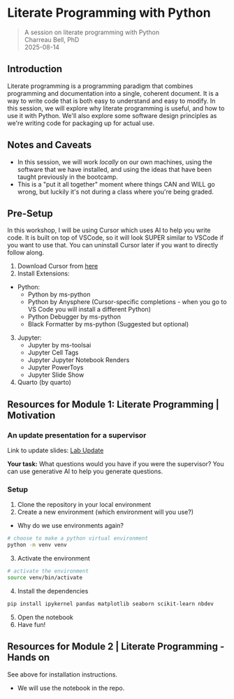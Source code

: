 # Literate Programming with Python

> A session on literate programming with Python  
> Charreau Bell, PhD  
> 2025-08-14  

## Introduction

Literate programming is a programming paradigm that combines programming and documentation into a single, coherent document. It is a way to write code that is both easy to understand and easy to modify. In this session, we will explore why literate programming is useful, and how to use it with Python. We'll also explore some software design principles as we're writing code for packaging up for actual use.

## Notes and Caveats
- In this session, we will work *locally* on our own machines, using the software that we have installed, and using the ideas that have been taught previously in the bootcamp.
- This is a "put it all together" moment where things CAN and WILL go wrong, but luckily it's not during a class where you're being graded.

## Pre-Setup
In this workshop, I will be using Cursor which uses AI to help you write code. It is built on top of VSCode, so it will look SUPER similar to VSCode if you want to use that. You can uninstall Cursor later if you want to directly follow along.

1. Download Cursor from [here](https://cursor.com/downloads)
2. Install Extensions:
  - Python:
    - Python by ms-python
    - Python by Anysphere (Cursor-specific completions - when you go to VS Code you will install a different Python)
    - Python Debugger by ms-python
    - Black Formatter by ms-python (Suggested but optional)
3. Jupyter:
    - Jupyter by ms-toolsai
    - Jupyter Cell Tags
    - Jupyter Jupyter Notebook Renders
    - Jupyter PowerToys
    - Jupyter Slide Show
4. Quarto (by quarto)


## Resources for Module 1: Literate Programming | Motivation

### An update presentation for a supervisor
Link to update slides: [Lab Update](https://vanderbilt365-my.sharepoint.com/:b:/g/personal/charreau_s_bell_vanderbilt_edu/EYz8t6XYFBJIoayOklYn-5UBtobUXKHWyghHwBLboQTqQw?e=0DOWgA)

**Your task:** What questions would you have if you were the supervisor?
You can use generative AI to help you generate questions.

### Setup
1. Clone the repository in your local environment
2. Create a new environment (which environment will you use?)
  - Why do we use environments again?
```bash
# choose to make a python virtual environment
python -m venv venv
```
3. Activate the environment
```bash
# activate the environment
source venv/bin/activate
```
4. Install the dependencies
```bash 
pip install ipykernel pandas matplotlib seaborn scikit-learn nbdev
```
5. Open the notebook
6. Have fun!

## Resources for Module 2 | Literate Programming - Hands on
See above for installation instructions.
* We will use the notebook in the repo.
